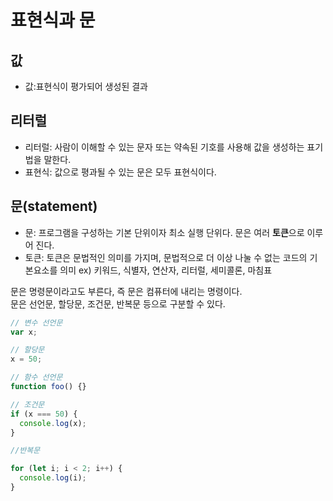 # 표현식과 문

## 값

- 값:표현식이 평가되어 생성된 결과

## 리터럴

- 리터럴: 사람이 이해할 수 있는 문자 또는 약속된 기호를 사용해 값을 생성하는 표기법을 말한다.
- 표현식: 값으로 평과될 수 있는 문은 모두 표현식이다.

## 문(statement)

- 문: 프로그램을 구성하는 기본 단위이자 최소 실행 단위다. 문은 여러 **토큰**으로 이루어 진다.
- 토큰: 토큰은 문법적인 의미를 가지며, 문법적으로 더 이상 나눌 수 없는 코드의 기본요소를 의미 ex) 키워드, 식별자, 연산자, 리터럴, 세미콜론, 마침표

문은 명령문이라고도 부른다, 즉 문은 컴퓨터에 내리는 명령이다.<br>
문은 선언문, 할당문, 조건문, 반복문 등으로 구분할 수 있다.

```javascript
// 변수 선언문
var x;

// 할당문
x = 50;

// 함수 선언문
function foo() {}

// 조건문
if (x === 50) {
  console.log(x);
}

//반복문

for (let i; i < 2; i++) {
  console.log(i);
}
```
